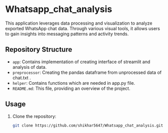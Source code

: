# Whatsapp_chat_analysis
This application leverages data processing and visualization to analyze exported WhatsApp chat data. Through various visual tools, it allows users to gain insights into messaging patterns and activity trends. 


## Repository Structure

- `app`: Contains implementation of creating interface of streamlit and analysis of data.
- `preprocessor`: Creating the pandas dataframe from unprocessed data of chat.txt .
- `helper`: Contains functions which are needed in app.py file.
- `README.md`: This file, providing an overview of the project.

## Usage

1. Clone the repository:

    ```bash
    git clone https://github.com/shikhar5647/Whatsapp_chat_analysis.git
    ```
